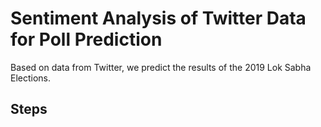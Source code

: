# Sentiment Analysis of Twitter Data for Poll Prediction
Based on data from Twitter, we predict the results of the 2019 Lok Sabha Elections.

## Steps


